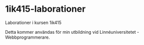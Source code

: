 1ik415-laborationer
===================

Laborationer i kursen 1ik415


Detta kommer användas för min utbildning vid Linnéuniversitetet - Webbprogrammerare.
